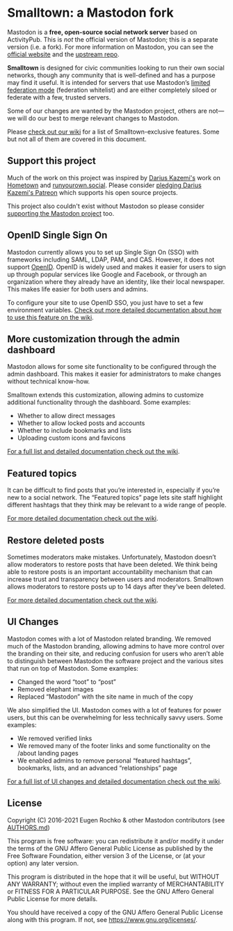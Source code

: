 # Smalltown: a Mastodon fork

Mastodon is a **free, open-source social network server** based on ActivityPub. This is *not* the official version of Mastodon; this is a separate version (i.e. a fork). For more information on Mastodon, you can see the [official website](https://joinmastodon.org) and the [upstream repo](https://github.com/tootsuite/mastodon).

__Smalltown__ is designed for civic communities looking to run their own social networks, though any community that is well-defined and has a purpose may find it useful. It is intended for servers that use Mastodon’s [limited federation mode](https://docs.joinmastodon.org/admin/config/#limited_federation_mode) (federation whitelist) and are either completely siloed or federate with a few, trusted servers.

Some of our changes are wanted by the Mastodon project, others are not—we will do our best to merge relevant changes to Mastodon.

Please [check out our wiki](https://github.com/chandrn7/civic-logic/wiki) for a list of Smalltown-exclusive features. Some but not all of them are covered in this document.

## Support this project

Much of the work on this project was inspired by [Darius Kazemi's](https://tinysubversions.com) work on [Hometown](https://github.com/hometown-fork/hometown) and [runyourown.social](https://runyourown.social). Please consider [pledging Darius Kazemi's Patreon](https://www.patreon.com/tinysubversions) which supports his open source projects.

This project also couldn't exist without Mastodon so please consider [supporting the Mastodon project](https://www.patreon.com/mastodon) too.

## OpenID Single Sign On

Mastodon currently allows you to set up Single Sign On (SSO) with frameworks including SAML, LDAP, PAM, and CAS. However, it does not support [OpenID](https://openid.net/connect/). OpenID is widely used and makes it easier for users to sign up through popular services like Google and Facebook, or through an organization where they already have an identity, like their local newspaper. This makes life easier for both users and admins.

To configure your site to use OpenID SSO, you just have to set a few environment variables. [Check out more detailed documentation about how to use this feature on the wiki](https://github.com/chandrn7/civic-logic/wiki/OpenID-SSO).

## More customization through the admin dashboard

Mastodon allows for some site functionality to be configured through the admin dashboard. This makes it easier for administrators to make changes without technical know-how. 

Smalltown extends this customization, allowing admins to customize additional functionality through the dashboard. Some examples:
* Whether to allow direct messages
* Whether to allow locked posts and accounts
* Whether to include bookmarks and lists
* Uploading custom icons and favicons

[For a full list and detailed documentation check out the wiki](https://github.com/chandrn7/civic-logic/wiki).

## Featured topics

It can be difficult to find posts that you’re interested in, especially if you’re new to a social network. The “Featured topics” page lets site staff highlight different hashtags that they think may be relevant to a wide range of people.

[For more detailed documentation check out the wiki](https://github.com/chandrn7/civic-logic/wiki/Featured-topics).

## Restore deleted posts

Sometimes moderators make mistakes. Unfortunately, Mastodon doesn’t allow moderators to restore posts that have been deleted. We think being able to restore posts is an important accountability mechanism that can increase trust and transparency between users and moderators. Smalltown allows moderators to restore posts up to 14 days after they’ve been deleted.

[For more detailed documentation check out the wiki](https://github.com/chandrn7/civic-logic/wiki/Restore-deleted-posts).

## UI Changes

Mastodon comes with a lot of Mastodon related branding. We removed much of the Mastodon branding, allowing admins to have more control over the branding on their site, and reducing confusion for users who aren’t able to distinguish between Mastodon the software project and the various sites that run on top of Mastodon. Some examples: 
* Changed the word “toot” to “post” 
* Removed elephant images
* Replaced “Mastodon” with the site name in much of the copy

We also simplified the UI. Mastodon comes with a lot of features for power users, but this can be overwhelming for less technically savvy users. Some examples:
* We removed verified links
* We removed many of the footer links and some functionality on the /about landing pages
* We enabled admins to remove personal “featured hashtags”, bookmarks, lists, and an advanced “relationships” page

[For a full list of UI changes and detailed documentation check out the wiki](https://github.com/chandrn7/civic-logic/wiki).

## License

Copyright (C) 2016-2021 Eugen Rochko & other Mastodon contributors (see [AUTHORS.md](AUTHORS.md))

This program is free software: you can redistribute it and/or modify it under the terms of the GNU Affero General Public License as published by the Free Software Foundation, either version 3 of the License, or (at your option) any later version.

This program is distributed in the hope that it will be useful, but WITHOUT ANY WARRANTY; without even the implied warranty of MERCHANTABILITY or FITNESS FOR A PARTICULAR PURPOSE. See the GNU Affero General Public License for more details.

You should have received a copy of the GNU Affero General Public License along with this program. If not, see <https://www.gnu.org/licenses/>.
